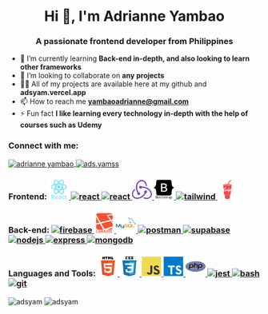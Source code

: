 <h1 align="center">Hi 👋, I'm Adrianne Yambao</h1>
<h3 align="center">A passionate frontend developer from Philippines</h3>

- 🌱 I’m currently learning **Back-end in-depth, and also looking to learn other
frameworks**
- 👯 I’m looking to collaborate on **any projects**
- 👨‍💻 All of my projects are available here at my github and **adsyam.vercel.app**
- 📫 How to reach me **yambaoadrianne@gmail.com**
- ⚡ Fun fact **I like learning every technology in-depth with the help of courses such as Udemy**
<h3 align="left">Connect with me:</h3>
<p align="left">
  <a href="https://linkedin.com/in/adrianne-yambao" target="blank">
    <img
      align="center"
      src="https://raw.githubusercontent.com/rahuldkjain/github-profile-readme-generator/master/src/images/icons/Social/linked-in-alt.svg"
      alt="adrianne yambao"
      height="30"
      width="40"
    />
  </a>
  <a href="https://instagram.com/ads.yamss" target="blank">
    <img
      align="center"
      src="https://raw.githubusercontent.com/rahuldkjain/github-profile-readme-generator/master/src/images/icons/Social/instagram.svg"
      alt="ads.yamss"
      height="30"
      width="40"
    />
  </a>
</p>
<h3 align="left">
  Frontend:
  <a href="https://reactjs.org/" target="_blank" rel="noreferrer">
    <img
      src="https://raw.githubusercontent.com/devicons/devicon/master/icons/react/react-original-wordmark.svg"
      alt="react"
      width="40"
      height="40"
    />
  </a>
  <a href="https://reactrouter.com/en/main" target="_blank" rel="noreferrer">
    <img
      src="https://www.svgrepo.com/show/354262/react-router.svg"
      alt="react"
      width="40"
      height="40"
    />
  </a>
  <a href="https://tanstack.com/query/v4/docs/react/overview" target="_blank" rel="noreferrer">
    <img
      src="https://seeklogo.com/images/R/react-query-logo-1340EA4CE9-seeklogo.com.png"
      alt="react"
      width="40"
      height="40"
    />
  </a>
  <a href="https://redux.js.org" target="_blank" rel="noreferrer">
    <img
      src="https://raw.githubusercontent.com/devicons/devicon/master/icons/redux/redux-original.svg"
      alt="redux"
      width="40"
      height="40"
    />
  </a>
  <a href="https://getbootstrap.com" target="_blank" rel="noreferrer">
    <img
      src="https://raw.githubusercontent.com/devicons/devicon/master/icons/bootstrap/bootstrap-plain-wordmark.svg"
      alt="bootstrap"
      width="40"
      height="40"
    />
  </a>
  <a href="https://tailwindcss.com/" target="_blank" rel="noreferrer">
    <img
      src="https://www.vectorlogo.zone/logos/tailwindcss/tailwindcss-icon.svg"
      alt="tailwind"
      width="40"
      height="40"
    />
  </a>
  <a href="https://gulpjs.com" target="_blank" rel="noreferrer">
    <img
      src="https://raw.githubusercontent.com/devicons/devicon/master/icons/gulp/gulp-plain.svg"
      alt="gulp"
      width="40"
      height="40"
    />
  </a>
</h3>
<h3 align="left">
  Back-end:
  <a href="https://firebase.google.com/" target="_blank" rel="noreferrer">
    <img
      src="https://www.vectorlogo.zone/logos/firebase/firebase-icon.svg"
      alt="firebase"
      width="40"
      height="40"
    />
  </a>
  <a href="https://laravel.com/" target="_blank" rel="noreferrer">
    <img
      src="https://raw.githubusercontent.com/devicons/devicon/master/icons/laravel/laravel-plain-wordmark.svg"
      alt="laravel"
      width="40"
      height="40"
    />
  </a>
  <a href="https://www.mysql.com/" target="_blank" rel="noreferrer">
    <img
      src="https://raw.githubusercontent.com/devicons/devicon/master/icons/mysql/mysql-original-wordmark.svg"
      alt="mysql"
      width="40"
      height="40"
    />
  </a>
  <a href="https://postman.com" target="_blank" rel="noreferrer">
    <img
      src="https://www.vectorlogo.zone/logos/getpostman/getpostman-icon.svg"
      alt="postman"
      width="40"
      height="40"
    />
  </a>
  <a href="https://supabase.com/docs" target="_blank" rel="noreferrer">
    <img
      src="https://www.vectorlogo.zone/logos/supabase/supabase-icon.svg"
      alt="supabase"
      width="40"
      height="40"
    />
  </a>
  <a href="https://nodejs.org/docs/latest/api/" target="_blank" rel="noreferrer">
    <img
      src="https://upload.wikimedia.org/wikipedia/commons/d/d9/Node.js_logo.svg"
      alt="nodejs"
      width="40"
      height="40"
    />
  </a>
  <a href="https://expressjs.com/en/4x/api.html" target="_blank" rel="noreferrer">
    <img
      src="https://upload.wikimedia.org/wikipedia/commons/6/64/Expressjs.png"
      alt="express"
      width="100"
      height="40"
    />
  </a>
  <a href="https://www.mongodb.com/docs/" target="_blank" rel="noreferrer">
    <img
      src="https://upload.wikimedia.org/wikipedia/commons/thumb/9/93/MongoDB_Logo.svg/768px-MongoDB_Logo.svg.png"
      alt="mongodb"
      width="100"
      height="40"
    />
  </a>
</h3>
<h3 align="left">
  Languages and Tools:
  <a href="https://www.w3.org/html/" target="_blank" rel="noreferrer">
    <img
      src="https://raw.githubusercontent.com/devicons/devicon/master/icons/html5/html5-original-wordmark.svg"
      alt="html5"
      width="40"
      height="40"
    />
  </a>
  <a href="https://www.w3schools.com/css/" target="_blank" rel="noreferrer">
    <img
      src="https://raw.githubusercontent.com/devicons/devicon/master/icons/css3/css3-original-wordmark.svg"
      alt="css3"
      width="40"
      height="40"
    />
  </a>
  <a
    href="https://developer.mozilla.org/en-US/docs/Web/JavaScript"
    target="_blank"
    rel="noreferrer"
  >
    <img
      src="https://raw.githubusercontent.com/devicons/devicon/master/icons/javascript/javascript-original.svg"
      alt="javascript"
      width="40"
      height="40"
    />
  </a>
  <a href="https://www.typescriptlang.org/" target="_blank" rel="noreferrer">
    <img
      src="https://raw.githubusercontent.com/devicons/devicon/master/icons/typescript/typescript-original.svg"
      alt="typescript"
      width="40"
      height="40"
    />
  </a>
  <a href="https://www.php.net" target="_blank" rel="noreferrer">
    <img
      src="https://raw.githubusercontent.com/devicons/devicon/master/icons/php/php-original.svg"
      alt="php"
      width="40"
      height="40"
    />
  </a>
  <a href="https://jestjs.io" target="_blank" rel="noreferrer">
    <img
      src="https://www.vectorlogo.zone/logos/jestjsio/jestjsio-icon.svg"
      alt="jest"
      width="40"
      height="40"
    />
  </a>
  <a href="https://www.gnu.org/software/bash/" target="_blank" rel="noreferrer">
    <img
      src="https://www.vectorlogo.zone/logos/gnu_bash/gnu_bash-icon.svg"
      alt="bash"
      width="40"
      height="40"
    />
  </a>
  <a href="https://git-scm.com/" target="_blank" rel="noreferrer">
    <img
      src="https://www.vectorlogo.zone/logos/git-scm/git-scm-icon.svg"
      alt="git"
      width="40"
      height="40"
    />
  </a>
</h3>
<p>
  <img
    align="center"
    width="355px"
    src="https://github-readme-streak-stats.herokuapp.com/?user=adsyam&theme=midnight-purple&hide_border=false"
    alt="adsyam"
  />
  <img
    align="center"
    height="195px"
    width="300px"
    src="https://github-readme-stats.vercel.app/api/top-langs/?username=adsyam&theme=midnight-purple&hide_border=false&include_all_commits=true&count_private=true&layout=compact"
    alt="adsyam"
  />
</p>
